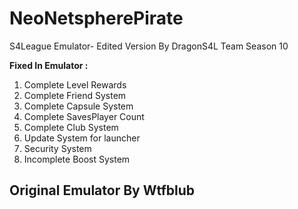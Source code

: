 # NeoNetspherePirate
S4League Emulator- Edited Version By DragonS4L Team Season 10

**Fixed In Emulator :**

 1. Complete Level Rewards
 2.  Complete Friend System 
 3. Complete Capsule System
 4. Complete SavesPlayer Count
 5. Complete Club System
 6. Update System for launcher
 7. Security System
 8. Incomplete Boost System



## Original Emulator By Wtfblub
